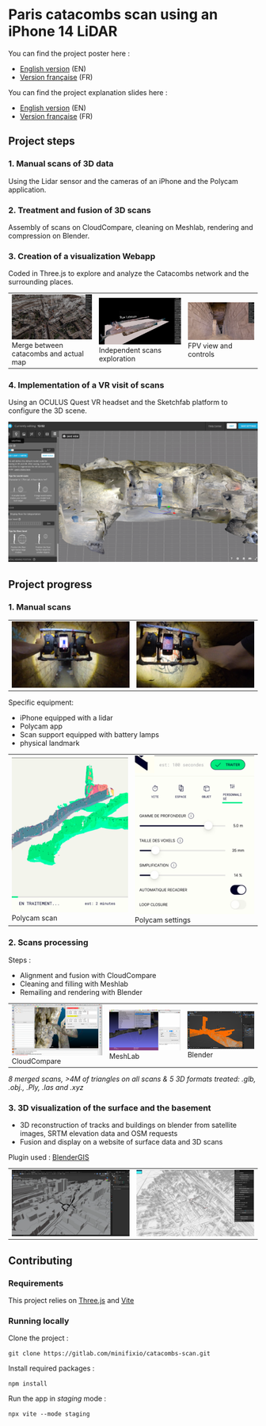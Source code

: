 # Paris catacombs scan using an iPhone 14 LiDAR

You can find the project poster here :
- [English version](previews/project-poster-en.png) (EN)
- [Version française](previews/project-poster-fr.png) (FR)

You can find the project explanation slides here :
- [English version](previews/project-slides-en.png) (EN)
- [Version française](previews/project-slides-fr.png) (FR)



## Project steps
### 1. Manual scans of 3D data
Using the Lidar sensor and the cameras of an iPhone and the Polycam application.

### 2. Treatment and fusion of 3D scans
Assembly of scans on CloudCompare, cleaning on Meshlab, rendering and compression on Blender.

### 3. Creation of a visualization Webapp
Coded in Three.js to explore and analyze the Catacombs network and the surrounding places.

|  |  |  |
|--|--|--|
![Merge between catacombs and actual map](previews/preview-13.png) Merge between catacombs and actual map | ![Independent scans exploration](previews/preview-14.png) Independent scans exploration | ![FPV view and controls](previews/preview-11.png) FPV view and controls

### 4. Implementation of a VR visit of scans
Using an OCULUS Quest VR headset and the Sketchfab platform to configure the 3D scene.

![Oculus view](previews/preview-12.png)



## Project progress
### 1. Manual scans

|  |  |
|---|---|
![](previews/preview-1.png) | ![](previews/preview-2.png)

Specific equipment:
- iPhone equipped with a lidar
- Polycam app
- Scan support equipped with battery lamps 
- physical landmark

|  |  |
|---|---|
![](previews/preview-5.png) Polycam scan | ![](previews/preview-4.png) Polycam settings


### 2. Scans processing
Steps :
- Alignment and fusion with CloudCompare
- Cleaning and filling with Meshlab
- Remailing and rendering with Blender

|  |  |  |
|---|---|---|
![CloudCompare](previews/preview-6.png) CloudCompare | ![MeshLab](previews/preview-7.png) MeshLab | ![Blender](previews/preview-8.png) Blender

*8 merged scans, >4M of triangles on all scans & 5 3D formats treated: .glb, .obj., .Ply, .las and .xyz*


### 3. 3D visualization of the surface and the basement
- 3D reconstruction of tracks and buildings on blender from satellite images, SRTM elevation data and OSM requests
- Fusion and display on a website of surface data and 3D scans

Plugin used : [BlenderGIS](https://github.com/domlysz/BlenderGIS)

|  |  |
|---|---|
![](previews/preview-9.png) | ![](previews/preview-10.png)



## Contributing

### Requirements
This project relies on [Three.js](https://threejs.org/) and [Vite](https://vitejs.dev/)

### Running locally

Clone the project :
```
git clone https://gitlab.com/minifixio/catacombs-scan.git
```

Install required packages :
```
npm install
```

Run the app in *staging* mode :
```
npx vite --mode staging
```